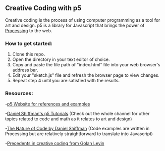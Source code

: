 ## Creative Coding with p5

Creative coding is the process of using computer programming as a tool for art and design. p5 is a library for Javascript that brings the power of [Processing](https://processing.org/) to the web.

### How to get started:
1. Clone this repo.
2. Open the directory in your text editor of choice.
3. Copy and paste the file path of "index.html" file into your web browser's address bar.
4. Edit your "sketch.js" file and refresh the browser page to view changes.
5. Repeat step 4 until you are satisfied with the results.

### Resources:
-[p5 Website for references and examples](https://p5js.org/)

-[Daniel Shiffman's p5 Tutorials](https://www.youtube.com/user/shiffman/playlists?sort=dd&view=50&shelf_id=14) (Check out the whole channel for other topics related to code and math as it relates to art and design)

-[The Nature of Code by Daniel Shiffman](http://natureofcode.com/) (Code examples are written in Processing but are relatively straightforward to translate into Javascript)

-[Precedents in creative coding from Golan Levin](http://cmuems.com/2016/60212/lectures/lecture-09-09a/)
